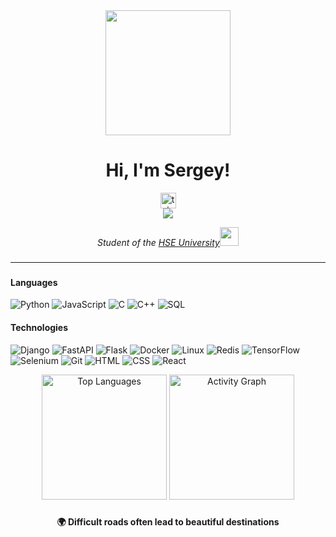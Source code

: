 <div align="center">
  <img height="200" src="https://i.pinimg.com/originals/77/7b/e1/777be1625da07d2a1c89fa6c3cb32d45.gif" />
</div>

### 

<h1 align="center"><b> Hi, I'm Sergey! </b></h1>

 
<div align="center">
  <a href="https://t.me/SergeyManakhimov" target="_blank">
    <img src="https://img.shields.io/static/v1?message=Telegram&logo=telegram&label=&color=2CA5E0&logoColor=white&labelColor=&style=for-the-badge" height="25" alt="telegram logo" />
  </a>
</div>


<div align="center">
  <img src="https://visitor-badge.laobi.icu/badge?page_id=SobrSergio.SobrSergio" />
</div>

<p align="center"><em>Student of the <a href="https://www.hse.ru/">HSE University</a><img src="https://media.giphy.com/media/fYSnHlufseco8Fh93Z/giphy.gif" width="30">
</em></p>

### 

### 

---

### 

<div align="left">

<h4><b>Languages</b></h4>

![Python](https://img.shields.io/badge/-Python-000?&logo=Python)
![JavaScript](https://img.shields.io/badge/-JavaScript-000?&logo=JavaScript)
![C](https://img.shields.io/badge/-C-000?&logo=C)
![C++](https://img.shields.io/badge/-C++-000?&logo=c%2b%2b&logoColor=00599C)
![SQL](https://img.shields.io/badge/-SQL-000?&logo=MySQL)

<h4><b>Technologies</b></h4>

![Django](https://img.shields.io/badge/-Django-000?&logo=Django)
![FastAPI](https://img.shields.io/badge/-FastAPI-000?&logo=fastapi)
![Flask](https://img.shields.io/badge/-Flask-000?&logo=flask)
![Docker](https://img.shields.io/badge/-Docker-000?&logo=Docker)
![Linux](https://img.shields.io/badge/-Linux-000?&logo=Linux)
![Redis](https://img.shields.io/badge/-Redis-000?&logo=Redis)
![TensorFlow](https://img.shields.io/badge/-TensorFlow-000?&logo=TensorFlow)
![Selenium](https://img.shields.io/badge/-Selenium-000?&logo=selenium)
![Git](https://img.shields.io/badge/-Git-000?&logo=git)
![HTML](https://img.shields.io/badge/-HTML-000?&logo=html5)
![CSS](https://img.shields.io/badge/-CSS-000?&logo=css3)
![React](https://img.shields.io/badge/-React-000?&logo=React)


</div>


<div align="center">
    <img src="https://github-readme-stats.vercel.app/api/top-langs/?username=SobrSergio&show_icons=true&bg_color=000000&border_color=000000&text_color=ffffff&icon_color=ffffff&title_color=ffffff&layout=compact" alt="Top Languages" height="200px">
    <a href="https://github.com/ashutosh00710/github-readme-activity-graph">
    <img src="https://github-readme-activity-graph.vercel.app/graph?username=SobrSergio&bg_color=000000&color=ffffff&line=FF4500&point=ffffff&custom_title=SobrSergio%20Activity%20Graph&hide_border=true" alt="Activity Graph" height="200px" />
  </a>
</div>

### 


### 

<p align="center"><b>🌍 Difficult roads often lead to beautiful destinations</b></p>
